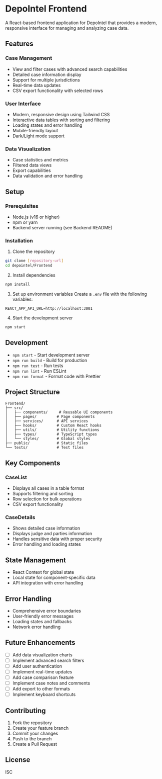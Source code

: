 # DepoIntel Frontend

A React-based frontend application for DepoIntel that provides a modern, responsive interface for managing and analyzing case data.

## Features

### Case Management
- View and filter cases with advanced search capabilities
- Detailed case information display
- Support for multiple jurisdictions
- Real-time data updates
- CSV export functionality with selected rows

### User Interface
- Modern, responsive design using Tailwind CSS
- Interactive data tables with sorting and filtering
- Loading states and error handling
- Mobile-friendly layout
- Dark/Light mode support

### Data Visualization
- Case statistics and metrics
- Filtered data views
- Export capabilities
- Data validation and error handling

## Setup

### Prerequisites
- Node.js (v16 or higher)
- npm or yarn
- Backend server running (see Backend README)

### Installation

1. Clone the repository
```bash
git clone [repository-url]
cd depointel/Frontend
```

2. Install dependencies
```bash
npm install
```

3. Set up environment variables
Create a `.env` file with the following variables:
```env
REACT_APP_API_URL=http://localhost:3001
```

4. Start the development server
```bash
npm start
```

## Development

- `npm start` - Start development server
- `npm run build` - Build for production
- `npm run test` - Run tests
- `npm run lint` - Run ESLint
- `npm run format` - Format code with Prettier

## Project Structure

```
Frontend/
├── src/
│   ├── components/     # Reusable UI components
│   ├── pages/         # Page components
│   ├── services/      # API services
│   ├── hooks/         # Custom React hooks
│   ├── utils/         # Utility functions
│   ├── types/         # TypeScript types
│   └── styles/        # Global styles
├── public/            # Static files
└── tests/             # Test files
```

## Key Components

### CaseList
- Displays all cases in a table format
- Supports filtering and sorting
- Row selection for bulk operations
- CSV export functionality

### CaseDetails
- Shows detailed case information
- Displays judge and parties information
- Handles sensitive data with proper security
- Error handling and loading states

## State Management
- React Context for global state
- Local state for component-specific data
- API integration with error handling

## Error Handling
- Comprehensive error boundaries
- User-friendly error messages
- Loading states and fallbacks
- Network error handling

## Future Enhancements

- [ ] Add data visualization charts
- [ ] Implement advanced search filters
- [ ] Add user authentication
- [ ] Implement real-time updates
- [ ] Add case comparison feature
- [ ] Implement case notes and comments
- [ ] Add export to other formats
- [ ] Implement keyboard shortcuts

## Contributing

1. Fork the repository
2. Create your feature branch
3. Commit your changes
4. Push to the branch
5. Create a Pull Request

## License

ISC
